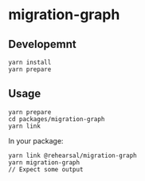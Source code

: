 # migration-graph

## Developemnt

```
yarn install
yarn prepare
```

## Usage

```
yarn prepare
cd packages/migration-graph
yarn link
```

In your package:

```
yarn link @rehearsal/migration-graph
yarn migration-graph
// Expect some output
```
